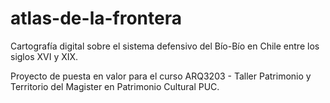 # atlas-de-la-frontera

Cartografía digital sobre el sistema defensivo del Bío-Bío en Chile entre los siglos XVI y XIX.

Proyecto de puesta en valor para el curso ARQ3203 - Taller Patrimonio y Territorio del Magister en Patrimonio Cultural PUC.
